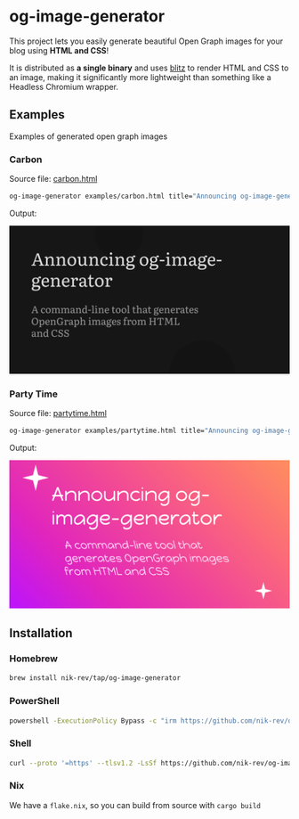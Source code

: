 # og-image-generator

This project lets you easily generate beautiful Open Graph images for your blog using **HTML and CSS**!

It is distributed as **a single binary** and uses [blitz](https://github.com/DioxusLabs/blitz) to render HTML and CSS to an image, making it significantly more lightweight than something like a Headless Chromium wrapper.

## Examples

Examples of generated open graph images

### Carbon

Source file: [carbon.html](./examples/carbon.html)

```sh
og-image-generator examples/carbon.html title="Announcing og-image-generator" description="A command-line tool that generates OpenGraph images from HTML and CSS" --font examples/Literata.ttf
```

Output:

<img src="examples/carbon.png" alt="carbon"></img>

### Party Time

Source file: [partytime.html](./examples/partytime.html)

```sh
og-image-generator examples/partytime.html title="Announcing og-image-generator" description="A command-line tool that generates OpenGraph images from HTML and CSS" --font examples/HappyMonkey.ttf
```

Output:

<img src="examples/partytime.png" alt="partytime"></img>

## Installation

### Homebrew

```sh
brew install nik-rev/tap/og-image-generator
```

### PowerShell

```sh
powershell -ExecutionPolicy Bypass -c "irm https://github.com/nik-rev/og-image-generator/releases/latest/download/og-image-generator-installer.ps1 | iex"
```

### Shell

```sh
curl --proto '=https' --tlsv1.2 -LsSf https://github.com/nik-rev/og-image-generator/releases/latest/download/og-image-generator-installer.sh | sh
```

### Nix

We have a `flake.nix`, so you can build from source with `cargo build`
